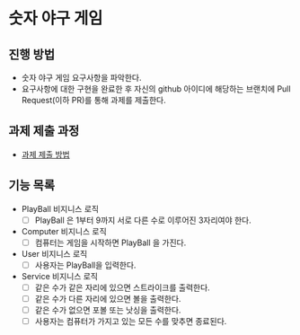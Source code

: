 # 숫자 야구 게임
## 진행 방법
* 숫자 야구 게임 요구사항을 파악한다.
* 요구사항에 대한 구현을 완료한 후 자신의 github 아이디에 해당하는 브랜치에 Pull Request(이하 PR)를 통해 과제를 제출한다.

## 과제 제출 과정
* [과제 제출 방법](https://github.com/next-step/nextstep-docs/tree/master/precourse)


## 기능 목록
 - PlayBall 비지니스 로직
   - [ ] PlayBall 은 1부터 9까지 서로 다른 수로 이루어진 3자리여야 한다.

 - Computer 비지니스 로직
   - [ ] 컴퓨터는 게임을 시작하면 PlayBall 을 가진다.

 - User 비지니스 로직
   - [ ] 사용자는 PlayBall을 입력한다.
   
 - Service 비지니스 로직
   - [ ] 같은 수가 같은 자리에 있으면 스트라이크를 출력한다.
   - [ ] 같은 수가 다른 자리에 있으면 볼을 출력한다.
   - [ ] 같은 수가 없으면 포볼 또는 낫싱을 출력한다.
   - [ ] 사용자는 컴퓨터가 가지고 있는 모든 수를 맞추면 종료된다.
